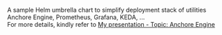A sample Helm umbrella chart to simplify deployment stack of utilities Anchore Engine, Prometheus, Grafana,
KEDA, ... <br>
For more details, kindly refer
to [My presentation - Topic: Anchore Engine](https://drive.google.com/file/d/1wP3ozJ6eFD6ucL2LtOjSpJuy4IaTdmZz/view?usp=sharing)